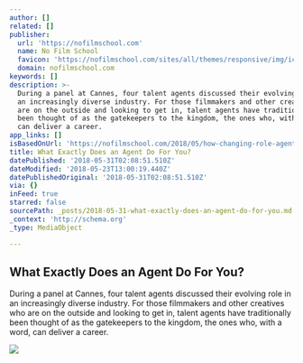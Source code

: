 ```yaml
---
author: []
related: []
publisher:
  url: 'https://nofilmschool.com'
  name: No Film School
  favicon: 'https://nofilmschool.com/sites/all/themes/responsive/img/icons/favicon.ico'
  domain: nofilmschool.com
keywords: []
description: >-
  During a panel at Cannes, four talent agents discussed their evolving role in
  an increasingly diverse industry. For those filmmakers and other creatives who
  are on the outside and looking to get in, talent agents have traditionally
  been thought of as the gatekeepers to the kingdom, the ones who, with a word,
  can deliver a career.
app_links: []
isBasedOnUrl: 'https://nofilmschool.com/2018/05/how-changing-role-agents-affecting-filmmakers'
title: What Exactly Does an Agent Do For You?
datePublished: '2018-05-31T02:08:51.510Z'
dateModified: '2018-05-23T13:00:19.440Z'
datePublishedOriginal: '2018-05-31T02:08:51.510Z'
via: {}
inFeed: true
starred: false
sourcePath: _posts/2018-05-31-what-exactly-does-an-agent-do-for-you.md
_context: 'http://schema.org'
_type: MediaObject

---
```

<article style=""><h1>What Exactly Does an Agent Do For You?</h1><p>During a panel at Cannes, four talent agents discussed their evolving role in an increasingly diverse industry. For those filmmakers and other creatives who are on the outside and looking to get in, talent agents have traditionally been thought of as the gatekeepers to the kingdom, the ones who, with a word, can deliver a career.</p><img src="https://nofilmschool.com/sites/default/files/styles/facebook/public/hbo_pivengold_64011.jpg?itok=Bi1jwWS9" /></article>